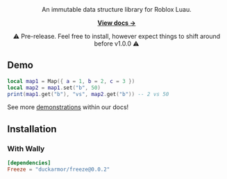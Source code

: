 <div align="center">
An immutable data structure library for Roblox Luau.

[**View docs &rarr;**](https://benbrimeyer.github.io/Freeze/)

⚠️ Pre-release. Feel free to install, however expect things to shift around before v1.0.0 ⚠️
</div>

## Demo
```lua
local map1 = Map({ a = 1, b = 2, c = 3 })
local map2 = map1.set("b", 50)
print(map1.get("b"), "vs", map2.get("b")) -- 2 vs 50
```

See more [demonstrations](https://benbrimeyer.github.io/Freeze/docs/Demonstration) within our docs!

## Installation

### With Wally

```toml
[dependencies]
Freeze = "duckarmor/freeze@0.0.2"
```